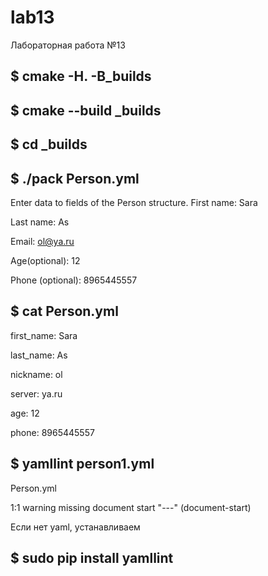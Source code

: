 # lab13
Лабораторная работа №13


## $ cmake -H. -B_builds

## $ cmake --build _builds

## $ cd _builds

## $ ./pack Person.yml

Enter data to fields of the Person structure.
First name:
Sara

Last name:
As

Email:
ol@ya.ru

Age(optional):
12

Phone (optional):
8965445557


## $ cat Person.yml
first_name: Sara

last_name: As

nickname: ol

server: ya.ru

age: 12

phone: 8965445557


## $ yamllint person1.yml
Person.yml

  1:1       warning  missing document start "---"  (document-start)

Если нет yaml, устанавливаем
## $ sudo pip install yamllint
